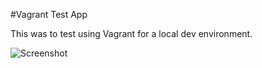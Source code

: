 #Vagrant Test App

This was to test using Vagrant for a local dev environment.

![Screenshot](https://raw.github.com/kwick6/Vagrant-Setup-Test-App/master/app/assets/images/vagrant-running.png)
